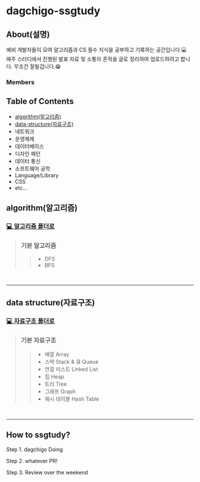 # dagchigo-ssgtudy

## About(설명)
예비 개발자들이 모여 알고리즘과 CS 필수 지식을 공부하고 기록하는 공간입니다.💻  
매주 스터디에서 진행된 발표 자료 및 소통의 흔적을 글로 정리하여 업로드하려고 합니다. 무조건 잘될겁니다.😁

### Members


## Table of Contents
- [algorithm(알고리즘)](https://github.com/dagchigo-ssgtudy/dagchigo-ssgtudy/blob/main/README.md#algorithm%EC%95%8C%EA%B3%A0%EB%A6%AC%EC%A6%98)
- [data-structure(자료구조)](https://github.com/dagchigo-ssgtudy/dagchigo-ssgtudy/blob/main/README.md#data-structure%EC%9E%90%EB%A3%8C%EA%B5%AC%EC%A1%B0)
- 네트워크
- 운영체제
- 데이터베이스
- 디자인 패턴
- 데이터 통신
- 소프트웨어 공학
- Language/Library
- CSS
- etc...
  
## algorithm(알고리즘)

### [ 💻  알고리즘 폴더로](https://github.com/dagchigo-ssgtudy/dagchigo-ssgtudy/tree/main/Algorithm#algorithm)
> ### 기본 알고리즘
>> * DFS
>> * BFS
<br />

---
## data structure(자료구조)

### [ 💻  자료구조 폴더로](https://github.com/dagchigo-ssgtudy/dagchigo-ssgtudy/tree/main/Data%20Structure#data-structure)
> ### 기본 자료구조
>> * 배열 Array
>> * 스택 Stack & 큐 Queue
>> * 연결 리스트 Linked List
>> * 힙 Heap
>> * 트리 Tree
>> * 그래프 Graph
>> * 해시 테이블 Hash Table
<br />

---
## How to ssgtudy?
Step 1. dagchigo Doing

Step 2. whatever PR!

Step 3. Review over the weekend
